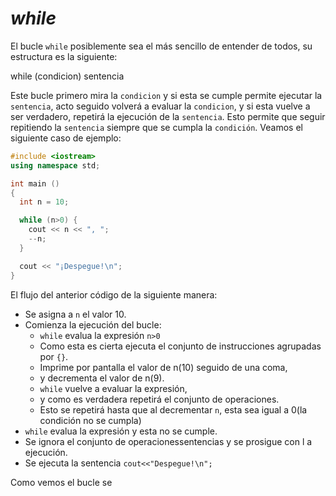 _while_
====

El bucle `while` posiblemente sea el más sencillo de entender de todos, su estructura es la siguiente:

while (condicion) sentencia

Este bucle primero mira la `condicion` y si esta se cumple permite ejecutar la `sentencia`, acto seguido volverá a evaluar la `condicion`, y si esta vuelve a ser verdadero, repetirá la ejecución de la `sentencia`. Esto permite que seguir repitiendo la `sentencia` siempre que se cumpla la `condición`. Veamos el siguiente caso de ejemplo:

```cpp
#include <iostream>
using namespace std;

int main ()
{
  int n = 10;

  while (n>0) {
    cout << n << ", ";
    --n;
  }

  cout << "¡Despegue!\n";
}
```

El flujo del anterior código de la siguiente manera:
* Se asigna a `n` el valor 10.
* Comienza la ejecución del bucle:  
    * `while` evalua la expresión `n>0`
    * Como esta es cierta ejecuta el conjunto de instrucciones agrupadas por `{}`.
    * Imprime por pantalla el valor de n(10) seguido de una coma,
    * y decrementa el valor de n(9).
    * `while` vuelve a evaluar la expresión,
    * y como es verdadera repetirá el conjunto de operaciones.
    * Esto se repetirá hasta que al decrementar `n`, esta sea igual a 0(la condición no se cumpla)
* `while` evalua la expresión y esta no se cumple.
* Se ignora el conjunto de operacionessentencias y se prosigue con l a ejecución.
* Se ejecuta la sentencia `cout<<"Despegue!\n";`

Como vemos el bucle se